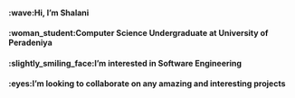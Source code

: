 <h4> :wave:Hi, I’m Shalani  </h4>
<h4> :woman_student:Computer Science Undergraduate at University of Peradeniya </h4>
<h4> :slightly_smiling_face:I’m interested in Software Engineering <h4>
<h4> :eyes:I’m looking to collaborate on any amazing and interesting projects <h4> 
